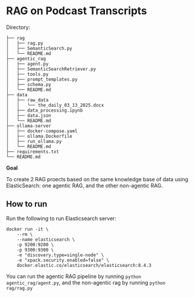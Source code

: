 # RAG on Podcast Transcripts

Directory:

```
├── rag
│   ├── rag.py
│   ├── SemanticSearch.py
│   └── README.md
├── agentic_rag
│   ├── agent.py
│   ├── SemanticSearchRetriever.py
│   ├── tools.py
│   ├── prompt_templates.py
│   ├── schema.py
│   └── README.md
├── data
│   ├── raw_data
│   │   └── the_daily_03_13_2025.docx
│   ├── data_processing.ipynb
│   ├── data.json
│   └── README.md
├── ollama-server
│   ├── docker-compose.yaml
│   ├── ollama.Dockerfile
│   ├── run_ollama.py
│   └── README.md
├── requirements.txt
└── README.md
```

**Goal**

To create 2 RAG proects based on the same knowledge base of data using ElasticSearch: one agentic RAG, and the other non-agentic RAG.

## How to run

Run the following to run Elasticsearch server:
```
docker run -it \
    --rm \
    --name elasticsearch \
    -p 9200:9200 \
    -p 9300:9300 \
    -e "discovery.type=single-node" \
    -e "xpack.security.enabled=false" \
    docker.elastic.co/elasticsearch/elasticsearch:8.4.3
```

You can run the agentic RAG pipeline by running `python agentic_rag/agent.py`, and the non-agentic rag by running `python rag/rag.py`